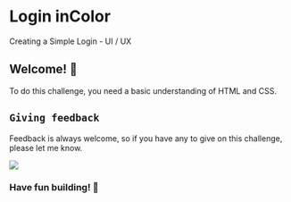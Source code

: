 # Login inColor
Creating a Simple Login - UI / UX 

## Welcome! 👋

To do this challenge, you need a basic understanding of HTML and CSS.

## `Giving feedback`

Feedback is always welcome, so if you have any to give on this challenge, please let me know.

![](https://repository-images.githubusercontent.com/344298962/ed444d80-7c4b-11eb-9d8b-099be43febd2)

### Have fun building! 🚀
